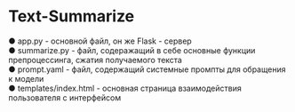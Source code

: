 # Text-Summarize
●	app.py - основной файл, он же Flask - сервер <br>
●	summarize.py - файл, содеражащий в себе основные функции препроцессинга, сжатия получаемого текста<br>
●	prompt.yaml - файл, содержащий системные промпты для обращения к модели<br>
●	templates/index.html - основная страница взаимодействия пользователя с интерфейсом<br>
